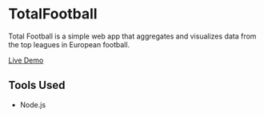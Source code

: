 # TotalFootball

Total Football is a simple web app that aggregates and visualizes data from the top leagues in European football. 

[Live Demo](https://agile-hollows-39297.herokuapp.com/)


## Tools Used
* Node.js 
